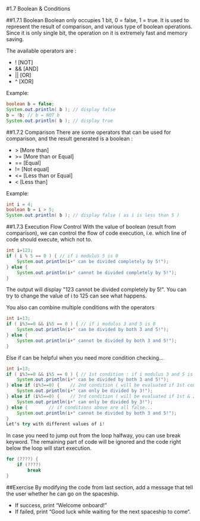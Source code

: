 ﻿#1.7 Boolean & Conditions

##1.7.1 Boolean
Boolean only occupies 1 bit, 0 = false, 1 = true. It is used to represent the result of comparison, and various type of boolean operations. Since it is only single bit, the operation on it is extremely fast and memory saving. 

The available operators are : 

* ! [NOT]
* && [AND]
* || [OR]
* ^ [XOR]

Example: 
```Java
boolean b = false;
System.out.println( b ); // display false
b = !b; // b = NOT b
System.out.println( b ); // display true
```

##1.7.2 Comparison
There are some operators that can be used for comparison, and the result generated is a boolean :

* &gt; [More than]
* &gt;= [More than or Equal]
* == [Equal]
* != [Not equal]
* &lt;= [Less than or Equal]
* &lt; [Less than]

Example:

```Java
int i = 4;
boolean b = i > 5;
System.out.println( b ); // display false ( as i is less than 5 )
```

##1.7.3 Execution Flow Control
With the value of boolean (result from comparison), we can control the flow of code execution, i.e. which line of code should execute, which not to.

```Java
int i=123;
if ( i % 5 == 0 ) { // if i modulus 5 is 0
	System.out.println(i+" can be divided completely by 5!");
} else {
	System.out.println(i+" cannot be divided completely by 5!");
}
```
The output will display "123 cannot be divided completely by 5!". You can try to change the value of i to 125 can see what happens. 

You also can combine multiple conditions with the operators
```Java
int i=13;
if ( i%3==0 && i%5 == 0 ) { // if i modulus 3 and 5 is 0
	System.out.println(i+" can be divided by both 3 and 5!");
} else {
	System.out.println(i+" cannot be divided by both 3 and 5!");
}
```

Else if can be helpful when you need more condition checking... 
```Java
int i=13;
if ( i%3==0 && i%5 == 0 ) { // 1st condition : if i modulus 3 and 5 is 0
	System.out.println(i+" can be divided by both 3 and 5!");
} else if (i%3==0) {	// 2nd condition ( will be evaluated if 1st condition is false )
	System.out.println(i+" can only be divided by 3!");
} else if (i%5==0) {	// 3rd condition ( will be evaluated if 1st & 2nd conditions are false )
	System.out.println(i+" can only be divided by 3!");
} else {		// if conditions above are all false...
	System.out.println(i+" cannot be divided by both 3 and 5!");
}
Let's try with different values of i! 
```

In case you need to jump out from the loop halfway, you can use break keyword. The remaining part of code will be ignored and the code right below the loop will start execution. 

```Java
for (????) {
	if (????)
		break
}
```

##Exercise
By modifying the code from last section, add a message that tell the user whether he can go on the spaceship.

* If success, print “Welcome onboard!”
* If failed, print “Good luck while waiting for the next spaceship to come“.